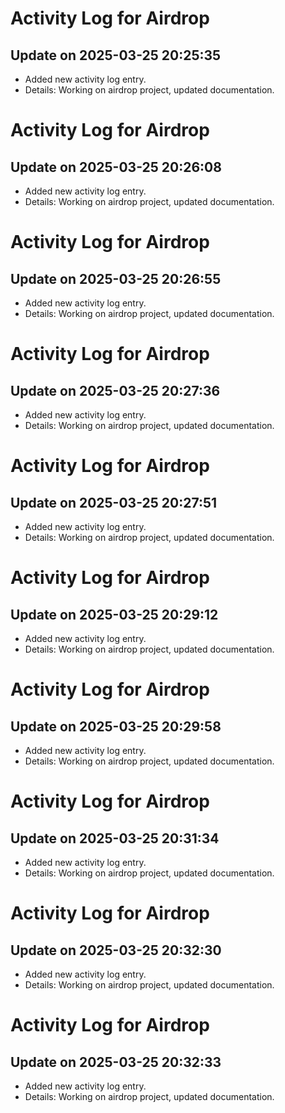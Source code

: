 # Activity Log for Airdrop

## Update on 2025-03-25 20:25:35
- Added new activity log entry.
- Details: Working on airdrop project, updated documentation.

# Activity Log for Airdrop

## Update on 2025-03-25 20:26:08
- Added new activity log entry.
- Details: Working on airdrop project, updated documentation.

# Activity Log for Airdrop

## Update on 2025-03-25 20:26:55
- Added new activity log entry.
- Details: Working on airdrop project, updated documentation.

# Activity Log for Airdrop

## Update on 2025-03-25 20:27:36
- Added new activity log entry.
- Details: Working on airdrop project, updated documentation.

# Activity Log for Airdrop

## Update on 2025-03-25 20:27:51
- Added new activity log entry.
- Details: Working on airdrop project, updated documentation.

# Activity Log for Airdrop

## Update on 2025-03-25 20:29:12
- Added new activity log entry.
- Details: Working on airdrop project, updated documentation.

# Activity Log for Airdrop

## Update on 2025-03-25 20:29:58
- Added new activity log entry.
- Details: Working on airdrop project, updated documentation.

# Activity Log for Airdrop

## Update on 2025-03-25 20:31:34
- Added new activity log entry.
- Details: Working on airdrop project, updated documentation.

# Activity Log for Airdrop

## Update on 2025-03-25 20:32:30
- Added new activity log entry.
- Details: Working on airdrop project, updated documentation.

# Activity Log for Airdrop

## Update on 2025-03-25 20:32:33
- Added new activity log entry.
- Details: Working on airdrop project, updated documentation.

